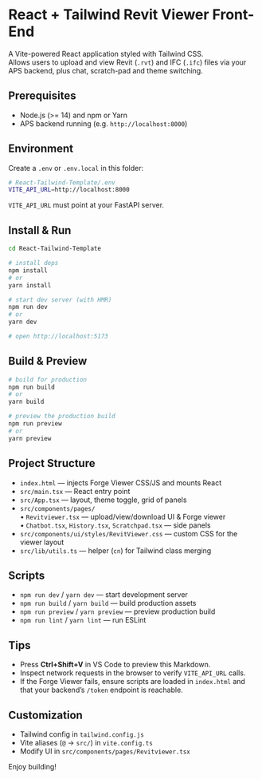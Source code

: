 # React + Tailwind Revit Viewer Front-End

A Vite-powered React application styled with Tailwind CSS.  
Allows users to upload and view Revit (`.rvt`) and IFC (`.ifc`) files via your APS backend, plus chat, scratch-pad and theme switching.

## Prerequisites

- Node.js (>= 14) and npm or Yarn  
- APS backend running (e.g. `http://localhost:8000`)

## Environment

Create a `.env` or `.env.local` in this folder:

```bash
# React-Tailwind-Template/.env
VITE_API_URL=http://localhost:8000
```

`VITE_API_URL` must point at your FastAPI server.

## Install & Run

```bash
cd React-Tailwind-Template

# install deps
npm install
# or
yarn install

# start dev server (with HMR)
npm run dev
# or
yarn dev

# open http://localhost:5173
```

## Build & Preview

```bash
# build for production
npm run build
# or
yarn build

# preview the production build
npm run preview
# or
yarn preview
```

## Project Structure

- `index.html` — injects Forge Viewer CSS/JS and mounts React  
- `src/main.tsx` — React entry point  
- `src/App.tsx` — layout, theme toggle, grid of panels  
- `src/components/pages/`  
  • `Revitviewer.tsx` — upload/view/download UI & Forge viewer  
  • `Chatbot.tsx`, `History.tsx`, `Scratchpad.tsx` — side panels  
- `src/components/ui/styles/RevitViewer.css` — custom CSS for the viewer layout  
- `src/lib/utils.ts` — helper (`cn`) for Tailwind class merging  

## Scripts

- `npm run dev` / `yarn dev` — start development server  
- `npm run build` / `yarn build` — build production assets  
- `npm run preview` / `yarn preview` — preview production build  
- `npm run lint` / `yarn lint` — run ESLint  

## Tips

- Press **Ctrl+Shift+V** in VS Code to preview this Markdown.  
- Inspect network requests in the browser to verify `VITE_API_URL` calls.  
- If the Forge Viewer fails, ensure scripts are loaded in `index.html` and that your backend’s `/token` endpoint is reachable.

## Customization

- Tailwind config in `tailwind.config.js`  
- Vite aliases (`@` → `src/`) in `vite.config.ts`  
- Modify UI in `src/components/pages/Revitviewer.tsx`  

Enjoy building!
